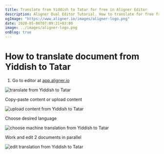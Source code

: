 ```yaml
---
title: Translate from Yiddish to Tatar for free in Aligner Editor
description: Aligner Dual Editor Tutorial. How to translate for free from Yiddish to Tatar. Aligner is multilingual document management platform. 
ogImage: "https://www.aligner.io/images/aligner-logo.png"
date: 2020-05-06T07:09:21+03:00
image: ../images/aligner-logo.png
onBlog: true
---
```


# How to translate document from Yiddish to Tatar

1. Go to editor at [app.aligner.io](https://app.aligner.io "Aligner App web page")

![translate from Yiddish to Tatar](../aligner-blank-editor.png "translate from Yiddish to Tatar")

Copy-paste content or upload content

![upload content from Yiddish to Tatar](../aligner-uploaded-document.png "upload content from Yiddish to Tatar")

Choose desired language

![choose machine translation from Yiddish to Tatar](../aligner-language-dropdown.png "choose machine translation from Yiddish to Tatar")

Work and edit 2 documents in parallel

![edit translation from Yiddish to Tatar](../aligner-double-sitded-editor.png "edit translation from Yiddish to Tatar")

